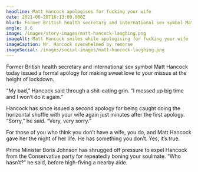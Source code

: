 ```yaml
---
headline: Matt Hancock apologises for fucking your wife
date: 2021-06-28T16:13:00.000Z
blurb: Former British health secretary and international sex symbol Matt Hancock today issued a formal apology for making sweet love to your missus at the height of lockdown.
angle: 0.6
image: /images/story-images/matt-hancock-laughing.png
imageAlt: Matt Hancock smiles while apologising for fucking your wife
imageCaption: Mr. Hancock overwhelmed by remorse
imageSocial: /images/social-images/matt-hancock-laughing.png
---
```


Former British health secretary and international sex symbol Matt Hancock today issued a formal apology for making sweet love to your missus at the height of lockdown.

“My bad,” Hancock said through a shit-eating grin. “I messed up big time and I won’t do it again.”

Hancock has since issued a second apology for being caught doing the horizontal shuffle with your wife again just minutes after the first apology. “Sorry,” he said. “Very, very sorry.”

For those of you who think you don’t have a wife, you do, and Matt Hancock gave her the night of her life. He has something you don’t. Yes, it’s true.

Prime Minister Boris Johnson has shrugged off pressure to expel Hancock from the Conservative party for repeatedly boning your soulmate. “Who hasn’t?” he said, before high-fiving a nearby aide.
